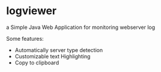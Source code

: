 # logviewer

a Simple Java Web Application for monitoring webserver log

Some features:

- Automatically server type detection
- Customizable text Highlighting
- Copy to clipboard
